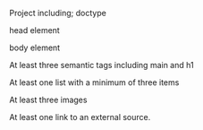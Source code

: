 Project including;
doctype

head element

body element

At least three semantic tags including main and h1

At least one list with a minimum of three items

At least three images

At least one link to an external source.

